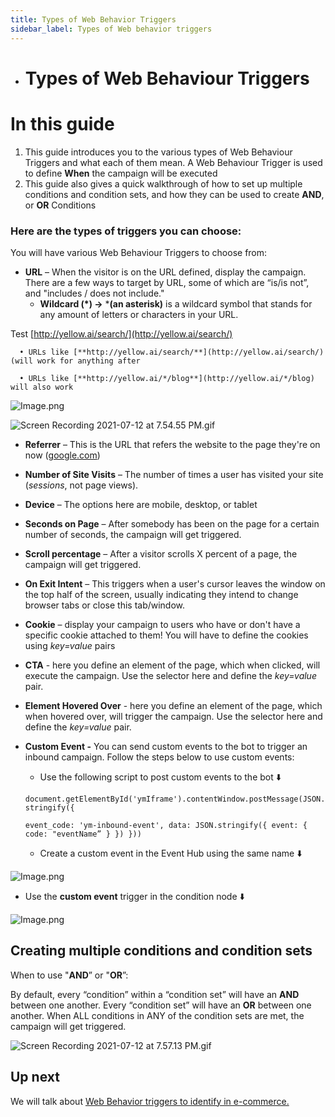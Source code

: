```yaml
---
title: Types of Web Behavior Triggers
sidebar_label: Types of Web behavior triggers
---
```


- # Types of Web Behaviour Triggers

# In this guide

1. This guide introduces you to the various types of Web Behaviour Triggers and what each of them mean. A Web Behaviour Trigger is used to define **When** the campaign will be executed
2. This guide also gives a quick walkthrough of how to set up multiple conditions and condition sets, and how they can be used to create **AND**, or **OR** Conditions

### Here are the types of triggers you can choose:

You will have various Web Behaviour Triggers to choose from:

- **URL** – When the visitor is on the URL defined, display the campaign. There are a few ways to target by URL, some of which are “is/is not”, and "includes / does not include."
   - **Wildcard (*) →** ***(an asterisk)** is a wildcard symbol that stands for any amount of letters or characters in your URL.

Test [http://yellow.ai/search/](http://yellow.ai/search/)

      • URLs like [**http://yellow.ai/search/**](http://yellow.ai/search/) (will work for anything after 

      • URLs like [**http://yellow.ai/*/blog**](http://yellow.ai/*/blog) will also work

![Image.png](https://res.craft.do/user/full/a59774be-e9f6-fe9e-e9df-69fe0168e698/doc/068BB776-1320-44EE-951A-D501BCFBC578/528AEFE5-87E8-49DD-84EE-8F8D545741CC_2/Image.png)

![Screen Recording 2021-07-12 at 7.54.55 PM.gif](https://res.craft.do/user/full/a59774be-e9f6-fe9e-e9df-69fe0168e698/doc/068BB776-1320-44EE-951A-D501BCFBC578/17E1E522-2331-45F9-8778-2A2610E59CE3_2/Screen%20Recording%202021-07-12%20at%207.54.55%20PM.gif)

- **Referrer** – This is the URL that refers the website to the page they're on now ([google.com](http://google.com))
- **Number of Site Visits** – The number of times a user has visited your site (*sessions*, not page views).
- **Device** – The options here are mobile, desktop, or tablet
- **Seconds on Page** – After somebody has been on the page for a certain number of seconds, the campaign will get triggered.
- **Scroll percentage** – After a visitor scrolls X percent of a page, the campaign will get triggered.
- **On Exit Intent** – This triggers when a user's cursor leaves the window on the top half of the screen, usually indicating they intend to change browser tabs or close this tab/window.
- **Cookie** – display your campaign to users who have or don't have a specific cookie attached to them! You will have to define the cookies using *key=value* pairs
- **CTA** - here you define an element of the page, which when clicked, will execute the campaign. Use the selector here and define the *key=value* pair.
- **Element Hovered Over** - here you define an element of the page, which when hovered over, will trigger the campaign. Use the selector here and define the *key=value* pair.
- **Custom Event -** You can send custom events to the bot to trigger an inbound campaign. Follow the steps below to use custom events:
   - Use the following script to post custom events to the bot ⬇️

   `document.getElementById('ymIframe').contentWindow.postMessage(JSON.stringify({`

   `event_code: 'ym-inbound-event',
data: JSON.stringify({
event: {
code: "eventName”
}
})
}))`

   - Create a custom event in the Event Hub using the same name ⬇️

![Image.png](https://res.craft.do/user/full/a59774be-e9f6-fe9e-e9df-69fe0168e698/doc/068BB776-1320-44EE-951A-D501BCFBC578/52C9274F-B15B-473C-9097-AEC1F3A1277F_2/Image.png)

   - Use the **custom event** trigger in the condition node ⬇️

![Image.png](https://res.craft.do/user/full/a59774be-e9f6-fe9e-e9df-69fe0168e698/doc/068BB776-1320-44EE-951A-D501BCFBC578/64CABEA8-624F-4F24-8D77-48FB40D78208_2/Image.png)

## Creating multiple conditions and condition sets

When to use "**AND**” or "**OR**”:

By default, every “condition” within a “condition set” will have an **AND** between one another. Every “condition set” will have an **OR** between one another. When ALL conditions in ANY of the condition sets are met, the campaign will get triggered.

![Screen Recording 2021-07-12 at 7.57.13 PM.gif](https://res.craft.do/user/full/a59774be-e9f6-fe9e-e9df-69fe0168e698/doc/068BB776-1320-44EE-951A-D501BCFBC578/94BC3EB3-F5AF-4AF7-9ED0-D85B993D1BFF_2/Screen%20Recording%202021-07-12%20at%207.57.13%20PM.gif)



## Up next

We will talk about [Web Behavior triggers to identify in e-commerce.](http://docs.yellow.ai/docs/platform_concepts/engagement/inbound/webBehaviourTriggers/webBehaviorsInEcomm)
